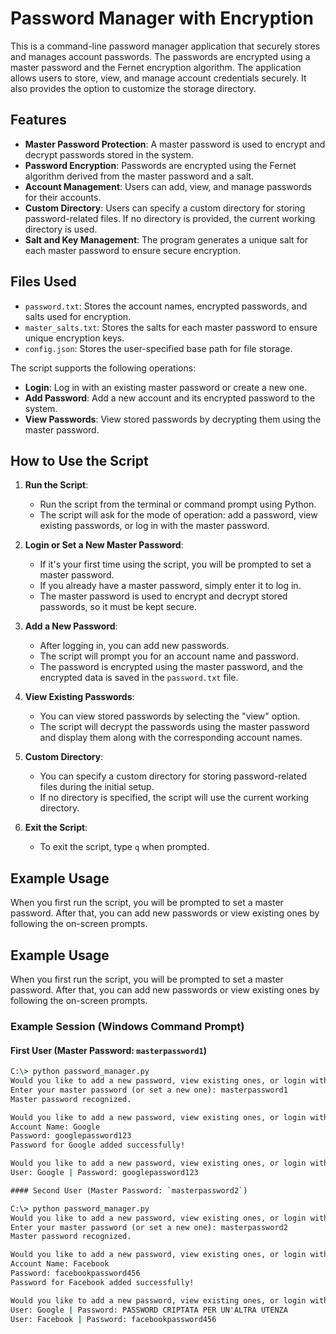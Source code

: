 # Password Manager with Encryption

This is a command-line password manager application that securely stores and manages account passwords. The passwords are encrypted using a master password and the Fernet encryption algorithm. The application allows users to store, view, and manage account credentials securely. It also provides the option to customize the storage directory.

## Features

- **Master Password Protection**: A master password is used to encrypt and decrypt passwords stored in the system.
- **Password Encryption**: Passwords are encrypted using the Fernet algorithm derived from the master password and a salt.
- **Account Management**: Users can add, view, and manage passwords for their accounts.
- **Custom Directory**: Users can specify a custom directory for storing password-related files. If no directory is provided, the current working directory is used.
- **Salt and Key Management**: The program generates a unique salt for each master password to ensure secure encryption.

## Files Used

- `password.txt`: Stores the account names, encrypted passwords, and salts used for encryption.
- `master_salts.txt`: Stores the salts for each master password to ensure unique encryption keys.
- `config.json`: Stores the user-specified base path for file storage.

The script supports the following operations:
- **Login**: Log in with an existing master password or create a new one.
- **Add Password**: Add a new account and its encrypted password to the system.
- **View Passwords**: View stored passwords by decrypting them using the master password.

## How to Use the Script

1. **Run the Script**: 
   - Run the script from the terminal or command prompt using Python.
   - The script will ask for the mode of operation: add a password, view existing passwords, or log in with the master password.

2. **Login or Set a New Master Password**:
   - If it's your first time using the script, you will be prompted to set a master password.
   - If you already have a master password, simply enter it to log in.
   - The master password is used to encrypt and decrypt stored passwords, so it must be kept secure.

3. **Add a New Password**:
   - After logging in, you can add new passwords.
   - The script will prompt you for an account name and password.
   - The password is encrypted using the master password, and the encrypted data is saved in the `password.txt` file.

4. **View Existing Passwords**:
   - You can view stored passwords by selecting the "view" option.
   - The script will decrypt the passwords using the master password and display them along with the corresponding account names.

5. **Custom Directory**:
   - You can specify a custom directory for storing password-related files during the initial setup.
   - If no directory is specified, the script will use the current working directory.

6. **Exit the Script**:
   - To exit the script, type `q` when prompted.

## Example Usage

When you first run the script, you will be prompted to set a master password. After that, you can add new passwords or view existing ones by following the on-screen prompts.

## Example Usage

When you first run the script, you will be prompted to set a master password. After that, you can add new passwords or view existing ones by following the on-screen prompts.

### Example Session (Windows Command Prompt)

#### First User (Master Password: `masterpassword1`)

```cmd
C:\> python password_manager.py
Would you like to add a new password, view existing ones, or login with the master password (add/view/login), press q to quit?: login
Enter your master password (or set a new one): masterpassword1
Master password recognized.

Would you like to add a new password, view existing ones, or login with the master password (add/view/login), press q to quit?: add
Account Name: Google
Password: googlepassword123
Password for Google added successfully!

Would you like to add a new password, view existing ones, or login with the master password (add/view/login), press q to quit?: view
User: Google | Password: googlepassword123

#### Second User (Master Password: `masterpassword2`)

C:\> python password_manager.py
Would you like to add a new password, view existing ones, or login with the master password (add/view/login), press q to quit?: login
Enter your master password (or set a new one): masterpassword2
Master password recognized.

Would you like to add a new password, view existing ones, or login with the master password (add/view/login), press q to quit?: add
Account Name: Facebook
Password: facebookpassword456
Password for Facebook added successfully!

Would you like to add a new password, view existing ones, or login with the master password (add/view/login), press q to quit?: view
User: Google | Password: PASSWORD CRIPTATA PER UN'ALTRA UTENZA
User: Facebook | Password: facebookpassword456
